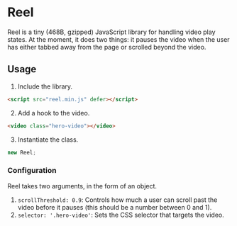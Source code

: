 # Reel

Reel is a tiny (468B, gzipped) JavaScript library for handling video play states. At the moment, it does two things: it pauses the video when the user has either tabbed away from the page or scrolled beyond the video.

## Usage

1. Include the library.

  ```html
  <script src="reel.min.js" defer></script>
  ```

2. Add a hook to the video.

  ```html
  <video class="hero-video"></video>
  ```

3. Instantiate the class.

  ```javascript
  new Reel;
  ```

### Configuration

Reel takes two arguments, in the form of an object.

1. `scrollThreshold: 0.9`: Controls how much a user can scroll past the video before it pauses (this should be a number between 0 and 1).
2. `selector: '.hero-video'`: Sets the CSS selector that targets the video.
